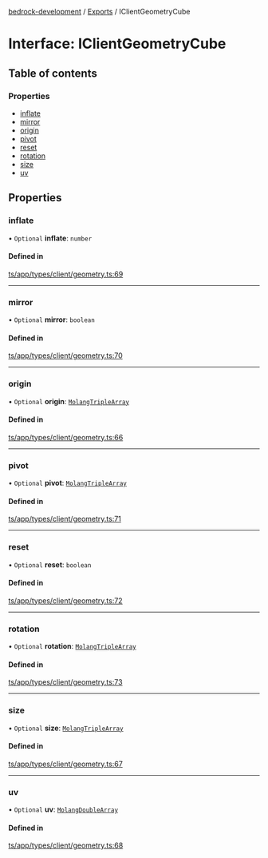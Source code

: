 [bedrock-development](../README.md) / [Exports](../modules.md) / IClientGeometryCube

# Interface: IClientGeometryCube

## Table of contents

### Properties

- [inflate](IClientGeometryCube.md#inflate)
- [mirror](IClientGeometryCube.md#mirror)
- [origin](IClientGeometryCube.md#origin)
- [pivot](IClientGeometryCube.md#pivot)
- [reset](IClientGeometryCube.md#reset)
- [rotation](IClientGeometryCube.md#rotation)
- [size](IClientGeometryCube.md#size)
- [uv](IClientGeometryCube.md#uv)

## Properties

### inflate

• `Optional` **inflate**: `number`

#### Defined in

[ts/app/types/client/geometry.ts:69](https://github.com/DauntlessStudio/Bedrock-Developments/blob/c7d1542/ts/app/types/client/geometry.ts#L69)

___

### mirror

• `Optional` **mirror**: `boolean`

#### Defined in

[ts/app/types/client/geometry.ts:70](https://github.com/DauntlessStudio/Bedrock-Developments/blob/c7d1542/ts/app/types/client/geometry.ts#L70)

___

### origin

• `Optional` **origin**: [`MolangTripleArray`](../modules.md#molangtriplearray)

#### Defined in

[ts/app/types/client/geometry.ts:66](https://github.com/DauntlessStudio/Bedrock-Developments/blob/c7d1542/ts/app/types/client/geometry.ts#L66)

___

### pivot

• `Optional` **pivot**: [`MolangTripleArray`](../modules.md#molangtriplearray)

#### Defined in

[ts/app/types/client/geometry.ts:71](https://github.com/DauntlessStudio/Bedrock-Developments/blob/c7d1542/ts/app/types/client/geometry.ts#L71)

___

### reset

• `Optional` **reset**: `boolean`

#### Defined in

[ts/app/types/client/geometry.ts:72](https://github.com/DauntlessStudio/Bedrock-Developments/blob/c7d1542/ts/app/types/client/geometry.ts#L72)

___

### rotation

• `Optional` **rotation**: [`MolangTripleArray`](../modules.md#molangtriplearray)

#### Defined in

[ts/app/types/client/geometry.ts:73](https://github.com/DauntlessStudio/Bedrock-Developments/blob/c7d1542/ts/app/types/client/geometry.ts#L73)

___

### size

• `Optional` **size**: [`MolangTripleArray`](../modules.md#molangtriplearray)

#### Defined in

[ts/app/types/client/geometry.ts:67](https://github.com/DauntlessStudio/Bedrock-Developments/blob/c7d1542/ts/app/types/client/geometry.ts#L67)

___

### uv

• `Optional` **uv**: [`MolangDoubleArray`](../modules.md#molangdoublearray)

#### Defined in

[ts/app/types/client/geometry.ts:68](https://github.com/DauntlessStudio/Bedrock-Developments/blob/c7d1542/ts/app/types/client/geometry.ts#L68)
